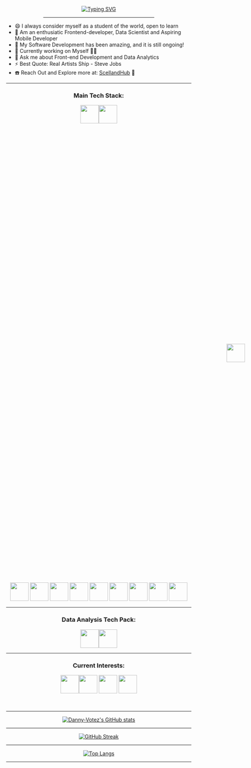 <div align=center> 
  
  [![Typing SVG](https://readme-typing-svg.herokuapp.com?font=&color=%23F70A04&center=true&lines=<+Hello+World%F0%9F%91%8B,+My+Universe!+/>)](https://git.io/typing-svg)  
  
  <hr width="60%">
  </div>
  
- 😄 I always consider myself as a student of the world, open to learn
- 🌱 Am an enthusiatic Frontend-developer, Data Scientist and Aspiring Mobile Developer
- 👯 My Software Development has been amazing, and it is still ongoing!
- 🔭 Currently working on Myself 🌟🌟
- 💬 Ask me about Front-end Development and Data Analytics
- ⚡ Best Quote: Real Artists Ship - Steve Jobs
- ☎️ Reach Out and Explore more at: <a href="https://scelland.com/index.html" target="_blank"> ScellandHub</a> 💖

<div align=center>
<hr>

###  Main Tech Stack:
<img width="50" height="50" src="https://cdn.jsdelivr.net/gh/devicons/devicon/icons/html5/html5-original-wordmark.svg" /><img width="50" height="50" src="https://cdn.jsdelivr.net/gh/devicons/devicon/icons/css3/css3-original-wordmark.svg" />
<img width="50" height="50" src="https://cdn.jsdelivr.net/gh/devicons/devicon/icons/javascript/javascript-original.svg" style="padding: 600px"/>
<img width="50" height="50" src="https://cdn.jsdelivr.net/gh/devicons/devicon/icons/bootstrap/bootstrap-original.svg" />
<img width="50" height="50" src="https://cdn.jsdelivr.net/gh/devicons/devicon/icons/python/python-original-wordmark.svg" />
<img width="50" height="50" src="https://cdn.jsdelivr.net/gh/devicons/devicon/icons/java/java-original-wordmark.svg" />
<img width="50" height="50" src="https://cdn.jsdelivr.net/gh/devicons/devicon/icons/c/c-original.svg" />
<img width="50" height="50" src="https://cdn.jsdelivr.net/gh/devicons/devicon/icons/cplusplus/cplusplus-original.svg" />
<img width="50" height="50" src="https://cdn.jsdelivr.net/gh/devicons/devicon/icons/mysql/mysql-original-wordmark.svg" />
<img width="50" height="50" src="https://cdn.jsdelivr.net/gh/devicons/devicon/icons/postgresql/postgresql-original-wordmark.svg" />
<img width="50" height="50" src="https://cdn.jsdelivr.net/gh/devicons/devicon/icons/github/github-original-wordmark.svg" />
<img width="50" height="50" src="https://cdn.jsdelivr.net/gh/devicons/devicon/icons/git/git-original-wordmark.svg" />
  </ul>


<hr>

### Data Analysis Tech Pack:


<img width="50" height="50" src="https://cdn.jsdelivr.net/gh/devicons/devicon/icons/jupyter/jupyter-original-wordmark.svg" /><img width="50" height="50" src="https://cdn.jsdelivr.net/gh/devicons/devicon/icons/spss/spss-original.svg" />
<!-- <img width="50" height="50" src="https://cdn.jsdelivr.net/gh/devicons/devicon/icons/rstudio/rstudio-original.svg" /> -->

<hr>

### Current Interests:

<img width="50" height="50" src="https://cdn.jsdelivr.net/gh/devicons/devicon/icons/react/react-original-wordmark.svg" /><img width="50" height="50" src="https://cdn.jsdelivr.net/gh/devicons/devicon/icons/typescript/typescript-original.svg" />
<img width="50" height="50" src="https://cdn.jsdelivr.net/gh/devicons/devicon/icons/kotlin/kotlin-original-wordmark.svg" />
<img width="50" height="50" src="https://cdn.jsdelivr.net/gh/devicons/devicon/icons/mongodb/mongodb-original-wordmark.svg" />

<br>
<hr>

[![Danny-Votez's GitHub stats](https://github-readme-stats.vercel.app/api?username=danny-votez&show_icons=true&theme=yeblu)](https://github.com/danny-votez/github-readme-stats)

<hr>

[![GitHub Streak](http://github-readme-streak-stats.herokuapp.com?user=danny-votez&theme=yeblu&ring=311DDD)](https://git.io/streak-stats)

<hr>

[![Top Langs](https://github-readme-stats.vercel.app/api/top-langs/?username=danny-votez&layout=compact&langs_count=8&hide=,html)](https://github.com/danny-votez/github-readme-stats)

<hr>

</div>
